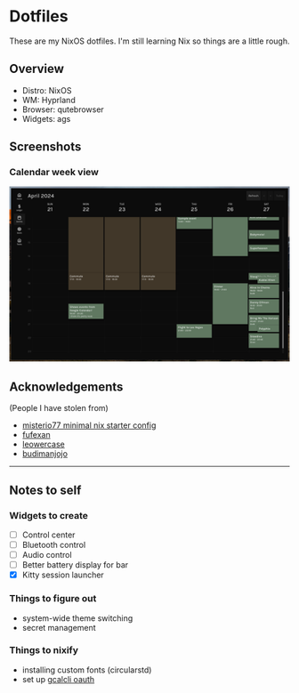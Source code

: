 
# Dotfiles
These are my NixOS dotfiles. I'm still learning Nix so things are a little rough.

## Overview
- Distro: NixOS
- WM: Hyprland
- Browser: qutebrowser
- Widgets: ags

## Screenshots
### Calendar week view
![calendar-week-view](./ags-calendar.png)

## Acknowledgements
(People I have stolen from)
- [misterio77 minimal nix starter config](https://github.com/Misterio77/nix-starter-configs)
- [fufexan](https://github.com/fufexan/dotfiles)
- [leowercase](https://github.com/leowercase/dotfiles)
- [budimanjojo](https://github.com/budimanjojo/dotfiles)

---

## Notes to self
### Widgets to create
- [ ] Control center
- [ ] Bluetooth control
- [ ] Audio control
- [ ] Better battery display for bar
- [X] Kitty session launcher

### Things to figure out
- system-wide theme switching
- secret management

### Things to nixify
- installing custom fonts (circularstd)
- set up [gcalcli oauth](https://github.com/insanum/gcalcli#login-information)

